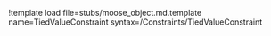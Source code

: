 !template load file=stubs/moose_object.md.template name=TiedValueConstraint syntax=/Constraints/TiedValueConstraint